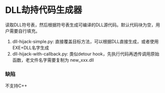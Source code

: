# DLL劫持代码生成器

读取DLL符号表，然后根据符号表生成可编译的DLL源代码。默认代码块为空，用户需要自行填充。

1. dll-hijack-simple.py: 直接覆盖目标方法，可以根据DLL直接生成，或者使用EXE+DLL名字生成
2. dll-hijack-with-callback.py: 类似detour hook，先执行代码再透传调用原始函数，老文件名字需要复制为 new_xxx.dll

### 缺陷

不支持C++
